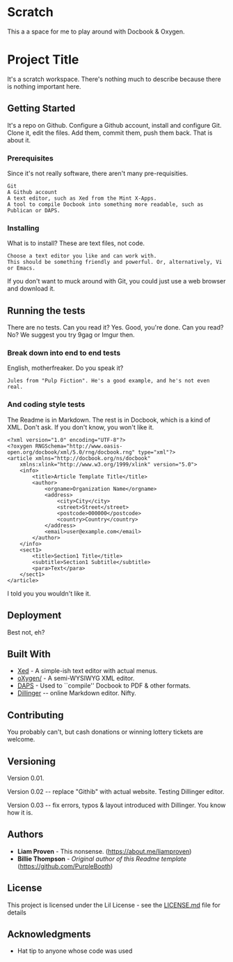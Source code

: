 # Scratch

This a a space for me to play around with Docbook & Oxygen.

# Project Title

It's a scratch workspace. There's nothing much to describe because there is nothing important here.

## Getting Started

It's a repo on Github. Configure a Github account, install and configure Git. Clone it, edit the files. Add them, commit them, push them back. That is about it.

### Prerequisites

Since it's not really software, there aren't many pre-requisities.

```
Git
A Github account
A text editor, such as Xed from the Mint X-Apps.
A tool to compile Docbook into something more readable, such as Publican or DAPS.
```

### Installing

What is to install? These are text files, not code.

```
Choose a text editor you like and can work with.
This should be something friendly and powerful. Or, alternatively, Vi or Emacs.
```

If you don't want to muck around with Git, you could just use a web browser and download it.

## Running the tests

There are no tests. Can you read it? Yes. Good, you're done.
Can you read? No? We suggest you try 9gag or Imgur then.

### Break down into end to end tests

English, motherfreaker. Do you speak it?

```
Jules from "Pulp Fiction". He's a good example, and he's not even real.
```

### And coding style tests

The Readme is in Markdown. The rest is in Docbook, which is a kind of XML. Don't ask. If you don't know, you won't like it.

```
<?xml version="1.0" encoding="UTF-8"?>
<?oxygen RNGSchema="http://www.oasis-open.org/docbook/xml/5.0/rng/docbook.rng" type="xml"?>
<article xmlns="http://docbook.org/ns/docbook"
    xmlns:xlink="http://www.w3.org/1999/xlink" version="5.0">
    <info>
        <title>Article Template Title</title>
        <author>
            <orgname>Organization Name</orgname>
            <address>
                <city>City</city>
                <street>Street</street>
                <postcode>000000</postcode>
                <country>Country</country>
            </address>
            <email>user@example.com</email>
        </author>
    </info>
    <sect1>
        <title>Section1 Title</title>
        <subtitle>Section1 Subtitle</subtitle>
        <para>Text</para>
    </sect1>
</article>
```

I told you you wouldn't like it.

## Deployment

Best not, eh?

## Built With

* [Xed](https://github.com/linuxmint/xed) - A simple-ish text editor with actual menus.
* [oXygen/](https://www.oxygenxml.com/) - A semi-WYSIWYG XML editor.
* [DAPS](https://opensuse.github.io/daps/) - Used to ``compile'' Docbook to PDF & other formats.
* [Dillinger](https://dillinger.io/) -- online Markdown editor. Nifty.

## Contributing

You probably can't, but cash donations or winning lottery tickets are welcome.

## Versioning

Version 0.01.

Version 0.02 -- replace "Githib" with actual website. Testing Dillinger editor.

Version 0.03 -- fix errors, typos & layout introduced with Dillinger. You know how it is.


## Authors

* **Liam Proven** - This nonsense. (https://about.me/liamproven)
* **Billie Thompson** - *Original author of this Readme template* (https://github.com/PurpleBooth)


## License

This project is licensed under the Lil License - see the [LICENSE.md](LICENSE.md) file for details

## Acknowledgments

* Hat tip to anyone whose code was used


